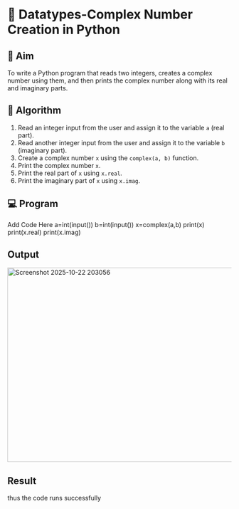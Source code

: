 # 🧮 Datatypes-Complex Number Creation in Python

## 🎯 Aim
To write a Python program that reads two integers, creates a complex number using them, and then prints the complex number along with its real and imaginary parts.

## 🧠 Algorithm
1. Read an integer input from the user and assign it to the variable `a` (real part).
2. Read another integer input from the user and assign it to the variable `b` (imaginary part).
3. Create a complex number `x` using the `complex(a, b)` function.
4. Print the complex number `x`.
5. Print the real part of `x` using `x.real`.
6. Print the imaginary part of `x` using `x.imag`.

## 💻 Program
Add Code Here
a=int(input())
b=int(input())
x=complex(a,b)
print(x)
print(x.real)
print(x.imag)
## Output
<img width="577" height="437" alt="Screenshot 2025-10-22 203056" src="https://github.com/user-attachments/assets/5b39d9d4-7f9f-4aca-a4dc-a19ae2447958" />

## Result
thus the code runs successfully
